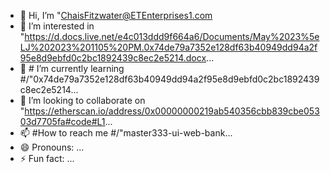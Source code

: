 - 👋 Hi, I’m "ChaisFitzwater@ETEnterprises1.com
- 👀 I’m interested in "https://d.docs.live.net/e4c013ddd9f664a6/Documents/May%2023%5eLJ%202023%201105%20PM.0x74de79a7352e128df63b40949dd94a2f95e8d9ebfd0c2bc1892439c8ec2e5214.docx...
- 🌱 # I’m currently learning #/"0x74de79a7352e128df63b40949dd94a2f95e8d9ebfd0c2bc1892439c8ec2e5214...
- 💞️ I’m looking to collaborate on "https://etherscan.io/address/0x00000000219ab540356cbb839cbe05303d7705fa#code#L1...
- 📫 #How to reach me #/"master333-ui-web-bank...
- 😄 Pronouns: ...
- ⚡ Fun fact: ...

<!---
ETEnterprises1/ETEnterprises1 is a ✨ special ✨ repository because its `README.md` (this file) appears on your GitHub profile.
You can click the Preview link to take a look at your changes.
--->
